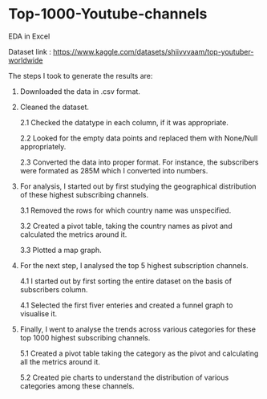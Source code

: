 # Top-1000-Youtube-channels
EDA in Excel

Dataset link : https://www.kaggle.com/datasets/shiivvvaam/top-youtuber-worldwide

The steps I took to generate the results are:
1. Downloaded the data in .csv format.
   
2. Cleaned the dataset.
   
   2.1 Checked the datatype in each column, if it was appropriate.
   
   2.2 Looked for the empty data points and replaced them with None/Null appropriately.
   
   2.3 Converted the data into proper format. For instance, the subscribers were formated as 285M which I converted into numbers.
   
4. For analysis, I started out by first studying the geographical distribution of these highest subscribing channels.
   
   3.1 Removed the rows for which country name was unspecified.
   
   3.2 Created a pivot table, taking the country names as pivot and calculated the metrics around it.
   
   3.3 Plotted a map graph.
   
5. For the next step, I analysed the top 5 highest subscription channels.
   
   4.1 I started out by first sorting the entire dataset on the basis of subscribers column.
   
   4.1 Selected the first fiver enteries and created a funnel graph to visualise it.
   
6. Finally, I went to analyse the trends across various categories for these top 1000 highest subscribing channels.
   
   5.1 Created a pivot table taking the category as the pivot and calculating all the metrics around it.
   
   5.2 Created pie charts to understand the distribution of various categories among these channels.
